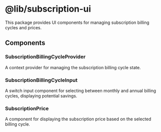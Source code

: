 # @lib/subscription-ui

This package provides UI components for managing subscription billing cycles and prices.

## Components

### SubscriptionBillingCycleProvider

A context provider for managing the subscription billing cycle state.

### SubscriptionBillingCycleInput

A switch input component for selecting between monthly and annual billing cycles, displaying potential savings.

### SubscriptionPrice

A component for displaying the subscription price based on the selected billing cycle.